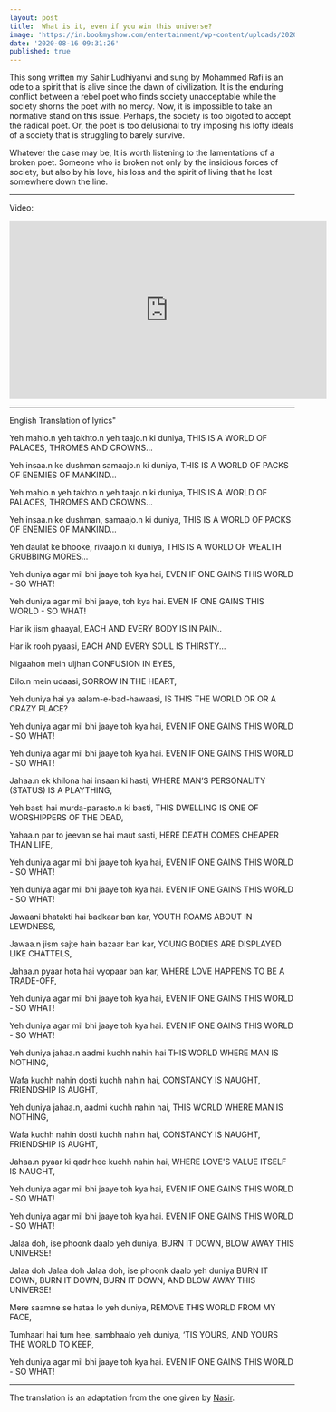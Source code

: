 ```yaml
---
layout: post
title:  What is it, even if you win this universe?
image: 'https://in.bookmyshow.com/entertainment/wp-content/uploads/2020/03/Sahir-Ludhianvi_FI.jpg'
date: '2020-08-16 09:31:26'
published: true
---
```


This song written my Sahir Ludhiyanvi and sung by Mohammed Rafi is an ode to a spirit that is alive since the dawn of civilization. It is the enduring conflict between a rebel poet who finds society unacceptable while the society shorns the poet with no mercy. Now, it is impossible to take an normative stand on this issue. Perhaps, the society is too bigoted to accept the radical poet. Or, the poet is too delusional to try imposing his lofty ideals of a society that is struggling to barely survive.

Whatever the case may be, It is worth listening to the lamentations of a broken poet. Someone who is broken not only by the insidious forces of society, but also by his love, his loss and the spirit of living that he lost somewhere down the line.

<hr>

Video:

<div class="iframe-container"><iframe width="560" height="315" src="https://www.youtube.com/embed/t8f7bukIUWU" frameborder="0" allow="accelerometer; autoplay; encrypted-media; gyroscope; picture-in-picture" allowfullscreen></iframe></div>

<hr>

English Translation of lyrics"

Yeh mahlo.n yeh takhto.n yeh taajo.n ki duniya,
THIS IS A WORLD OF PALACES, THROMES AND CROWNS...

Yeh insaa.n ke dushman samaajo.n ki duniya,
THIS IS A WORLD OF PACKS OF ENEMIES OF MANKIND...

Yeh mahlo.n yeh takhto.n yeh taajo.n ki duniya,
THIS IS A WORLD OF PALACES, THROMES AND CROWNS...

Yeh insaa.n ke dushman, samaajo.n ki duniya,
THIS IS A WORLD OF PACKS OF ENEMIES OF MANKIND...

Yeh daulat ke bhooke, rivaajo.n ki duniya,
THIS IS A WORLD OF WEALTH GRUBBING MORES...

Yeh duniya agar mil bhi jaaye toh kya hai,
EVEN IF ONE GAINS THIS WORLD - SO WHAT!

Yeh duniya agar mil bhi jaaye, toh kya hai.
EVEN IF ONE GAINS THIS WORLD - SO WHAT!


Har ik jism ghaayal,
EACH AND EVERY BODY IS IN PAIN..

Har ik rooh pyaasi,
EACH AND EVERY SOUL IS THIRSTY...

Nigaahon mein uljhan
CONFUSION IN EYES,

Dilo.n mein udaasi,
SORROW IN THE HEART,

Yeh duniya hai ya aalam-e-bad-hawaasi,
IS THIS THE WORLD OR OR A CRAZY PLACE?

Yeh duniya agar mil bhi jaaye toh kya hai,
EVEN IF ONE GAINS THIS WORLD - SO WHAT!

Yeh duniya agar mil bhi jaaye toh kya hai.
EVEN IF ONE GAINS THIS WORLD - SO WHAT!


Jahaa.n ek khilona hai insaan ki hasti,
WHERE MAN’S PERSONALITY (STATUS) IS A PLAYTHING,

Yeh basti hai murda-parasto.n ki basti,
THIS DWELLING IS ONE OF WORSHIPPERS OF THE DEAD,

Yahaa.n par to jeevan se hai maut sasti,
HERE DEATH COMES CHEAPER THAN LIFE,

Yeh duniya agar mil bhi jaaye toh kya hai,
EVEN IF ONE GAINS THIS WORLD - SO WHAT!

Yeh duniya agar mil bhi jaaye toh kya hai.
EVEN IF ONE GAINS THIS WORLD - SO WHAT!


Jawaani bhatakti hai badkaar ban kar,
YOUTH ROAMS ABOUT IN LEWDNESS,

Jawaa.n jism sajte hain bazaar ban kar,
YOUNG BODIES ARE DISPLAYED LIKE CHATTELS,

Jahaa.n pyaar hota hai vyopaar ban kar,
WHERE LOVE HAPPENS TO BE A TRADE-OFF,

Yeh duniya agar mil bhi jaaye toh kya hai,
EVEN IF ONE GAINS THIS WORLD - SO WHAT!

Yeh duniya agar mil bhi jaaye toh kya hai.
EVEN IF ONE GAINS THIS WORLD - SO WHAT!


Yeh duniya jahaa.n aadmi kuchh nahin hai
THIS WORLD WHERE MAN IS NOTHING,

Wafa kuchh nahin dosti kuchh nahin hai,
CONSTANCY IS NAUGHT, FRIENDSHIP IS AUGHT,

Yeh duniya jahaa.n, aadmi kuchh nahin hai,
THIS WORLD WHERE MAN IS NOTHING,

Wafa kuchh nahin dosti kuchh nahin hai,
CONSTANCY IS NAUGHT, FRIENDSHIP IS AUGHT,

Jahaa.n pyaar ki qadr hee kuchh nahin hai,
WHERE LOVE'S VALUE ITSELF IS NAUGHT,

Yeh duniya agar mil bhi jaaye toh kya hai,
EVEN IF ONE GAINS THIS WORLD - SO WHAT!

Yeh duniya agar mil bhi jaaye toh kya hai.
EVEN IF ONE GAINS THIS WORLD - SO WHAT!


Jalaa doh, ise phoonk daalo yeh duniya,
BURN IT DOWN, BLOW AWAY THIS UNIVERSE!

Jalaa doh Jalaa doh Jalaa doh, ise phoonk daalo yeh duniya
BURN IT DOWN, BURN IT DOWN, BURN IT DOWN, AND BLOW AWAY THIS UNIVERSE!

Mere saamne se hataa lo yeh duniya,
REMOVE THIS WORLD FROM MY FACE,

Tumhaari hai tum hee, sambhaalo yeh duniya,
‘TIS YOURS, AND YOURS THE WORLD TO KEEP,

Yeh duniya agar mil bhi jaaye toh kya hai.
EVEN IF ONE GAINS THIS WORLD - SO WHAT!

<hr>

The translation is an adaptation from the one given by [Nasir](https://nasir-eclectic.blogspot.com/2008/07/129-translation-of-sad-song-of-rafi-yeh.html).

